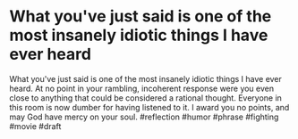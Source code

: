 # What you've just said is one of the most insanely idiotic things I have ever heard

What you've just said is one of the most insanely idiotic things I have ever heard. At no point in your rambling, incoherent response were you even close to anything that could be considered a rational thought. Everyone in this room is now dumber for having listened to it. I award you no points, and may God have mercy on your soul.
#reflection #humor #phrase #fighting #movie
#draft